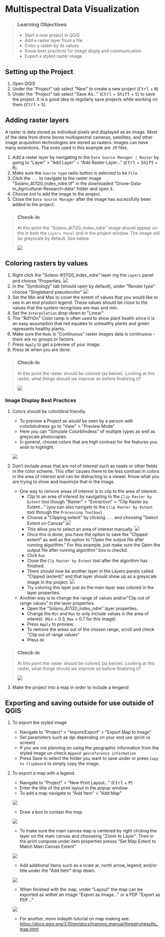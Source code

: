 # Multispectral Data Visualization

> ### Learning Objectives
>
> * Start a new project in QGIS
> * Add a raster layer from a file
> * Color a raster by its values
> * Know best practices for image disply and communication
> * Export a styled raster image

## Setting up the Project

1. Open QGIS
2. Under the "Project" tab select "New" to create a new project (<kbd>Ctrl</kbd> + <kbd>N</kbd>)
3. Under the "Project" tab select "Save As..." (<kbd>Ctrl</kbd> + <kbd>Shift</kbd> + <kbd>S</kbd>) to save the project. It is a good idea to regularly save projects while working on them (<kbd>Ctrl</kbd> + <kbd>S</kbd>).

## Adding raster layers

A raster is data stored as individual pixels and displayed as an image. Most of the data from drone borne multispectral cameras, satellites, and other image acquisition technologies are stored as rasters. Images can have many extentions. The ones used in this example are .tif files. 

1. Add a raster layer by navigating to the `Data Source Manager | Raster` by going to "Layer" > "Add Layer" > "Add Raster Layer..." (<kbd>Ctrl</kbd> + <kbd>Shift</kbd> + <kbd>R</kbd>).
2. Make sure the `Source type` radio button is selected to be `File`.
3. Click the `...` to navigate to the raster image "Solano_4l7l20_index_ndre.tif" in the downloaded "Drone-Data-in_Agricultural-Research-data" folder and open it. 
4. Choose `Add` to add the image to the project.
5. Close the `Data Source Manager` after the image has sucessfully been added to the project. 

> ### Check-in
>
> At this point the "Solano_4l7l20_index_ndre" image should appear on the in both the `Layers Panel` and in the project window. The image will be greyscale by default. See below.
>
> ![](/img/check-in-1.png)

## Coloring rasters by values

1.	Right click the "Solano 4l17l20_index_ndre" layer ing the `Layers` panel and choose "Properties.
![](/img/coloring-rasters-1.png)
2.	In the "Symbology" tab (should open by default), under "Render type" choose "Singleband pseudocolor"
![](/img/coloring-rasters-2.png)
3.	Set the Min and Max to cover the extent of values that you would like to see in an end product legend. These values should be close to the values that the system recognizes are max and min.
4. Set the `Interpolation` drop-down to "Linear"
5. The "RdYlGn" Color ramp is often used to show plant health since it is an easy assumption that red equates to unhealthy plants and green represents healthy plants.
6.	Make sure the `Mode` is "Continuous" raster images data is continuous - there are no groups or factors.
7.	Press `Apply` to get a preview of your image.
8.	Press `OK` when you are done. 


> ### Check-in
>
> At this point the raster should be colored (as below). Looking at this raster, what things should we improve on before finalizing it?
>
> ![](/img/check-in-2.png)

### Image Display Best Practices 

1. Colors should be colorblind friendly. 
	+ To preview a Project as would be seen by a person with colorblindness go to "View" > "Preview Mode"
	+ Here you can "Simulate Colorblindess" of multiple types as well as greyscale photocopies. 
	+ In general, choose colors that are high contrast for the features you wish to highlight. 

	![](/img/display-bp-1.png)

2. Don’t include areas that are not of interest such as roads or other fields in the color scheme. This ofter causes there to be less contrast in colors in the area of interest and can be distracting to a viewer. Know what you are trying to show and maximize that in the image.
	+ One way to remove areas of interest is to clip to the area of interest.
		+ Clip to an area of interest by navigating to the `Clip Raster by Extent` tool though "Raster" > "Extraction" > "Clip Raster by Extent..." (you can also navigate to the `Clip Raster by Extent` tool through the `Processing Toolbox`)
		+ Choose a "Clipping extent" by clicking `...` and choosing "Select Extent on Canvas"
		![](/img/clipping-by-extent-1.png)
		+ This allow you to select an area of interest manually. 
		![](/img/clipping-by-extent-2.png)
		+ Once this is done, you have the option to save the "Clipped extent" as well as the option to "Open the output file after running algorithm." For this example, just make sure the Open the output file after running algorithm" box is checkd.
		+ Click `Run`
		+ Close the `Clp Raster by Extent` tool after the algorithm has finished. 
		+ There should now be another layer in the Layers panels called "Clipped (extent)" and that layer should show up as a greyscale image in the project.
		![](/img/clipping-by-extent-3.png)
		+ Try coloring this layer just as the main layer was colored in the layer properties. 
	+ Another way is to change the range of values and/or"Clip out of range values" in the layer properties.
		+ Open the "Solano_4l7l20_index_ndre" layer properties.
		+ Change the `Min` and `Max` to only include values in the area of interest. (`Min` = 0.3, `Max` = 0.7 for this image)
		+ Press `Apply` to preview. 
		+ To remove the areas out of the chosen range, scroll and check "Clip out of range values"
		+ Press `OK`

> ### Check-in
>
> At this point the raster should be colored (as below). Looking at this raster, what things should we improve on before finalizing it?
>
> ![](/img/check-in-3.png)

3.  Make the project into a map in order to include a lengend 


## Exporting and saving outside for use outside of QGIS

1. To export the styled image
	+ Navigate to "Project" > "Import/Export" > "Export Map to Image"
	+ Set parameters such as dpi depending on your end use (print vs screen)
	+ If you are not planning on using the geographic information from the styled image un-check `Append georeference information`
	+ Press Save to select the folder you want to save under or press `Copy to Clipboard` to simply copy the image. 

2. To export a map with a legend. 
	+ Navigate to "Project" > "New Print Layout..."  (<kbd>Ctrl</kbd> + <kbd>P</kbd>)
	+ Enter the title of the print layout in the popup window
	+ To add a map navigate to "Add Item" > "Add Map" 
	
	![](/img/map-1.png)
	
	+ Draw a box to contain the map
	
	![](/img/map-2.png)
	
	+ To make sure the main canvas map is centered by right clicking the layer on the main canvas and chooseing "Zoom to Layer". Then in the print compose under item properties presss "Set Map Extent to Match Main Canvas Extent"
	
	![](/img/map-3.png)
	
	+ Add additional items such as a scale ar, north arrow, legend, and/or title under the "Add Item" drop down.
	
	![](/img/map-4.png)
	
	+ When finished with the map, under "Layout" the map can be exported as wither an image "Export as Image..." or a PDF "Export as PDF..."
	
	![](/img/map-5.png)
	
	+ For another, more indepth tutorial on map making see: https://docs.qgis.org/3.10/en/docs/training_manual/forestry/results_map.html


